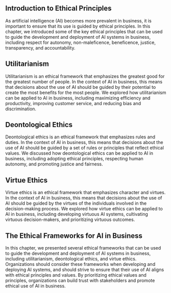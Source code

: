 
Introduction to Ethical Principles
----------------------------------

As artificial intelligence (AI) becomes more prevalent in business, it is important to ensure that its use is guided by ethical principles. In this chapter, we introduced some of the key ethical principles that can be used to guide the development and deployment of AI systems in business, including respect for autonomy, non-maleficence, beneficence, justice, transparency, and accountability.

Utilitarianism
--------------

Utilitarianism is an ethical framework that emphasizes the greatest good for the greatest number of people. In the context of AI in business, this means that decisions about the use of AI should be guided by their potential to create the most benefits for the most people. We explored how utilitarianism can be applied to AI in business, including maximizing efficiency and productivity, improving customer service, and reducing bias and discrimination.

Deontological Ethics
--------------------

Deontological ethics is an ethical framework that emphasizes rules and duties. In the context of AI in business, this means that decisions about the use of AI should be guided by a set of rules or principles that reflect ethical values. We discussed how deontological ethics can be applied to AI in business, including adopting ethical principles, respecting human autonomy, and promoting justice and fairness.

Virtue Ethics
-------------

Virtue ethics is an ethical framework that emphasizes character and virtues. In the context of AI in business, this means that decisions about the use of AI should be guided by the virtues of the individuals involved in the decision-making process. We explored how virtue ethics can be applied to AI in business, including developing virtuous AI systems, cultivating virtuous decision-makers, and prioritizing virtuous outcomes.

The Ethical Frameworks for AI in Business
-----------------------------------------

In this chapter, we presented several ethical frameworks that can be used to guide the development and deployment of AI systems in business, including utilitarianism, deontological ethics, and virtue ethics. Organizations should consider these frameworks when developing and deploying AI systems, and should strive to ensure that their use of AI aligns with ethical principles and values. By prioritizing ethical values and principles, organizations can build trust with stakeholders and promote ethical use of AI in business.
